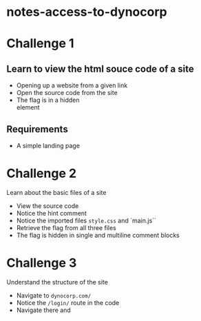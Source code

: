 # notes-access-to-dynocorp

# Challenge 1

## Learn to view the html souce code of a site
- Opening up a website from a given link
- Open the source code from the site
- The flag is in a hidden <div> element

## Requirements
- A simple landing page   
  
# Challenge 2
Learn about the basic files of a site
- View the source code 
- Notice the hint comment
- Notice the imported files ``style.css`` and `main.js``
- Retrieve the flag from all three files 
- The flag is hidden in single and multiline comment blocks

# Challenge 3
Understand the structure of the site
- Navigate to ``dynocorp.com/``
- Notice the ``/login/`` route in the code
- Navigate there and 
